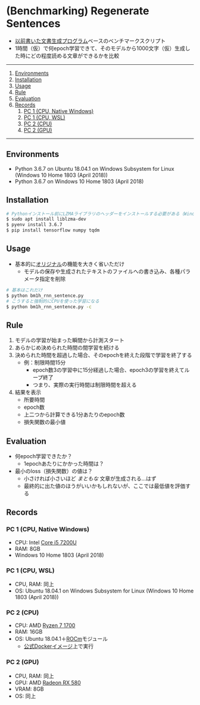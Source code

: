 # (Benchmarking) Regenerate Sentences

- [以前書いた文書生成プログラム][mmt]ベースのベンチマークスクリプト
- 1時間（仮）で何epoch学習できて、そのモデルから1000文字（仮）生成した時にどの程度読める文章ができるかを比較

---

1. [Environments](#environments)
1. [Installation](#installation)
1. [Usage](#usage)
1. [Rule](#rule)
1. [Evaluation](#evaluation)
1. [Records](#records)
    1. [PC 1 (CPU, Native Windows)](#pc-1-cpu-native-windows)
    1. [PC 1 (CPU, WSL)](#pc-1-cpu-wsl)
    1. [PC 2 (CPU)](#pc-2-cpu)
    1. [PC 2 (GPU)](#pc-2-gpu)

---

## Environments

- Python 3.6.7 on Ubuntu 18.04.1 on Windows Subsystem for Linux (Windows 10 Home 1803 (April 2018))
- Python 3.6.7 on Windows 10 Home 1803 (April 2018)

## Installation

```bash
# Pythonインストール前にLZMAライブラリのヘッダーをインストールする必要がある（Windowsでは不要）
$ sudo apt install liblzma-dev
$ pyenv install 3.6.7
$ pip install tensorflow numpy tqdm
```

## Usage

- 基本的に[オリジナル][mmt]の機能を大きく省いただけ
    - モデルの保存や生成されたテキストのファイルへの書き込み、各種パラメータ指定を削除

```bash
# 基本はこれだけ
$ python bm1h_rnn_sentence.py
# こうすると強制的にCPUを使った学習になる
$ python bm1h_rnn_sentence.py -c
```

## Rule

1. モデルの学習が始まった瞬間から計測スタート
1. あらかじめ決められた時間の間学習を続ける
1. 決められた時間を超過した場合、そのepochを終えた段階で学習を終了する
    - 例：制限時間15分
        - epoch数3の学習中に15分経過した場合、epoch3の学習を終えてループ終了
        - つまり、実際の実行時間は制限時間を超える
1. 結果を表示
    - 所要時間
    - epoch数
    - 上二つから計算できる1分あたりのepoch数
    - 損失関数の最小値

## Evaluation

- 何epoch学習できたか？
    - 1epochあたりにかかった時間は？
- 最小のloss（損失関数）の値は？
    - 小さければ小さいほど _まともな_ 文章が生成される…はず
    - 最終的に出た値のほうがいいかもしれないが、ここでは最低値を評価する

## Records

### PC 1 (CPU, Native Windows)

- CPU: Intel [Core i5 7200U](https://ark.intel.com/products/95443/Intel-Core-i5-7200U-Processor-3M-Cache-up-to-3_10-GHz)
- RAM: 8GB
- Windows 10 Home 1803 (April 2018)

### PC 1 (CPU, WSL)

- CPU, RAM: 同上
- OS: Ubuntu 18.04.1 on Windows Subsystem for Linux (Windows 10 Home 1803 (April 2018))

### PC 2 (CPU)

- CPU: AMD [Ryzen 7 1700](https://www.amd.com/ja/products/cpu/amd-ryzen-7-1700)
- RAM: 16GB
- OS: Ubuntu 18.04.1＋[ROCm](https://github.com/RadeonOpenCompute/ROCm)モジュール
    - [公式Dockerイメージ](https://hub.docker.com/r/rocm/tensorflow/)上で実行

### PC 2 (GPU)

- CPU, RAM: 同上
- GPU: AMD [Radeon RX 580](https://www.amd.com/ja/products/graphics/radeon-rx-580)
- VRAM: 8GB
- OS: 同上

[mmt]: https://github.com/0-jam/regen_my_sentences

